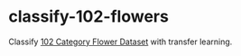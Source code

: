 # classify-102-flowers
Classify [102 Category Flower Dataset](https://www.robots.ox.ac.uk/~vgg/data/flowers/102/) with transfer learning.
